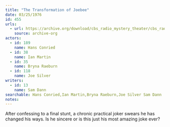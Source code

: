```yaml
---
title: "The Transformation of Joebee"
date: 03/25/1976
id: 455
urls: 
  - url: https://archive.org/download/cbs_radio_mystery_theater/cbs_radio_mystery_theater-0451-0500.zip/cbs_radio_mystery_theater-0451-0500%2Fcbsrmt_0455_the_transformation_of_joebee.mp3
    source: archive-org
actors:  
  - id: 189
    name: Hans Conried  
  - id: 38
    name: Ian Martin  
  - id: 35
    name: Bryna Raeburn  
  - id: 118
    name: Joe Silver
writers:  
  - id: 13
    name: Sam Dann
searchable: Hans Conried,Ian Martin,Bryna Raeburn,Joe Silver Sam Dann
notes:  
---
```

After confessing to a final stunt, a chronic practical joker swears he has changed his ways. Is he sincere or is this just his most amazing joke ever?